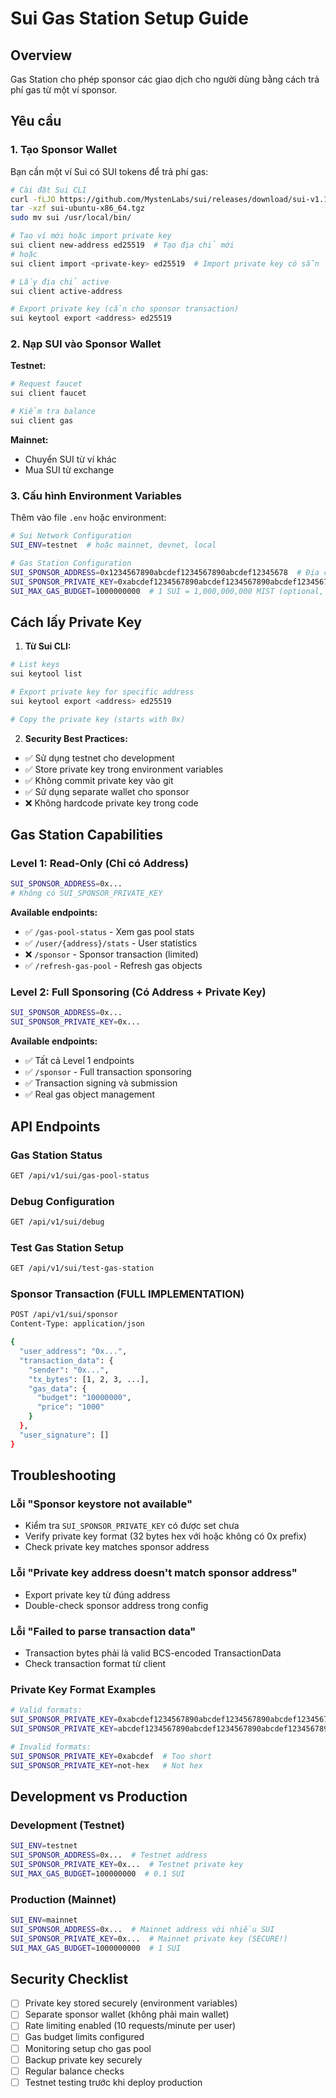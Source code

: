# Sui Gas Station Setup Guide

## Overview
Gas Station cho phép sponsor các giao dịch cho người dùng bằng cách trả phí gas từ một ví sponsor.

## Yêu cầu

### 1. Tạo Sponsor Wallet
Bạn cần một ví Sui có SUI tokens để trả phí gas:

```bash
# Cài đặt Sui CLI
curl -fLJO https://github.com/MystenLabs/sui/releases/download/sui-v1.15.0/sui-ubuntu-x86_64.tgz
tar -xzf sui-ubuntu-x86_64.tgz
sudo mv sui /usr/local/bin/

# Tạo ví mới hoặc import private key
sui client new-address ed25519  # Tạo địa chỉ mới
# hoặc
sui client import <private-key> ed25519  # Import private key có sẵn

# Lấy địa chỉ active
sui client active-address

# Export private key (cần cho sponsor transaction)
sui keytool export <address> ed25519
```

### 2. Nạp SUI vào Sponsor Wallet

**Testnet:**
```bash
# Request faucet
sui client faucet

# Kiểm tra balance
sui client gas
```

**Mainnet:**
- Chuyển SUI từ ví khác
- Mua SUI từ exchange

### 3. Cấu hình Environment Variables

Thêm vào file `.env` hoặc environment:

```bash
# Sui Network Configuration
SUI_ENV=testnet  # hoặc mainnet, devnet, local

# Gas Station Configuration  
SUI_SPONSOR_ADDRESS=0x1234567890abcdef1234567890abcdef12345678  # Địa chỉ sponsor wallet
SUI_SPONSOR_PRIVATE_KEY=0xabcdef1234567890abcdef1234567890abcdef1234567890abcdef1234567890  # Private key (32 bytes)
SUI_MAX_GAS_BUDGET=1000000000  # 1 SUI = 1,000,000,000 MIST (optional, default: 1 SUI)
```

## Cách lấy Private Key

1. **Từ Sui CLI:**
```bash
# List keys
sui keytool list

# Export private key for specific address
sui keytool export <address> ed25519

# Copy the private key (starts with 0x)
```

2. **Security Best Practices:**
- ✅ Sử dụng testnet cho development
- ✅ Store private key trong environment variables
- ✅ Không commit private key vào git
- ✅ Sử dụng separate wallet cho sponsor
- ❌ Không hardcode private key trong code

## Gas Station Capabilities

### Level 1: Read-Only (Chỉ có Address)
```bash
SUI_SPONSOR_ADDRESS=0x...
# Không có SUI_SPONSOR_PRIVATE_KEY
```
**Available endpoints:**
- ✅ `/gas-pool-status` - Xem gas pool stats
- ✅ `/user/{address}/stats` - User statistics  
- ❌ `/sponsor` - Sponsor transaction (limited)
- ✅ `/refresh-gas-pool` - Refresh gas objects

### Level 2: Full Sponsoring (Có Address + Private Key)
```bash
SUI_SPONSOR_ADDRESS=0x...
SUI_SPONSOR_PRIVATE_KEY=0x...
```
**Available endpoints:**
- ✅ Tất cả Level 1 endpoints
- ✅ `/sponsor` - Full transaction sponsoring
- ✅ Transaction signing và submission
- ✅ Real gas object management

## API Endpoints

### Gas Station Status
```bash
GET /api/v1/sui/gas-pool-status
```

### Debug Configuration
```bash
GET /api/v1/sui/debug
```

### Test Gas Station Setup
```bash
GET /api/v1/sui/test-gas-station
```

### Sponsor Transaction (FULL IMPLEMENTATION)
```bash
POST /api/v1/sui/sponsor
Content-Type: application/json

{
  "user_address": "0x...",
  "transaction_data": {
    "sender": "0x...",
    "tx_bytes": [1, 2, 3, ...],
    "gas_data": {
      "budget": "10000000",
      "price": "1000"
    }
  },
  "user_signature": []
}
```

## Troubleshooting

### Lỗi "Sponsor keystore not available"
- Kiểm tra `SUI_SPONSOR_PRIVATE_KEY` có được set chưa
- Verify private key format (32 bytes hex với hoặc không có 0x prefix)
- Check private key matches sponsor address

### Lỗi "Private key address doesn't match sponsor address"
- Export private key từ đúng address
- Double-check sponsor address trong config

### Lỗi "Failed to parse transaction data"
- Transaction bytes phải là valid BCS-encoded TransactionData
- Check transaction format từ client

### Private Key Format Examples
```bash
# Valid formats:
SUI_SPONSOR_PRIVATE_KEY=0xabcdef1234567890abcdef1234567890abcdef1234567890abcdef1234567890
SUI_SPONSOR_PRIVATE_KEY=abcdef1234567890abcdef1234567890abcdef1234567890abcdef1234567890

# Invalid formats:
SUI_SPONSOR_PRIVATE_KEY=0xabcdef  # Too short
SUI_SPONSOR_PRIVATE_KEY=not-hex   # Not hex
```

## Development vs Production

### Development (Testnet)
```bash
SUI_ENV=testnet
SUI_SPONSOR_ADDRESS=0x...  # Testnet address
SUI_SPONSOR_PRIVATE_KEY=0x...  # Testnet private key
SUI_MAX_GAS_BUDGET=100000000  # 0.1 SUI
```

### Production (Mainnet)  
```bash
SUI_ENV=mainnet
SUI_SPONSOR_ADDRESS=0x...  # Mainnet address với nhiều SUI
SUI_SPONSOR_PRIVATE_KEY=0x...  # Mainnet private key (SECURE!)
SUI_MAX_GAS_BUDGET=1000000000  # 1 SUI
```

## Security Checklist

- [ ] Private key stored securely (environment variables)
- [ ] Separate sponsor wallet (không phải main wallet)
- [ ] Rate limiting enabled (10 requests/minute per user)
- [ ] Gas budget limits configured
- [ ] Monitoring setup cho gas pool
- [ ] Backup private key securely
- [ ] Regular balance checks
- [ ] Testnet testing trước khi deploy production 